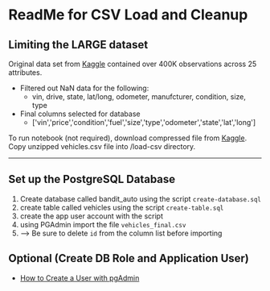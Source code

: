 # ReadMe for CSV Load and Cleanup

## Limiting the LARGE dataset

Original data set from [Kaggle](https://www.kaggle.com/austinreese/craigslist-carstrucks-data) contained over 400K observations across 25 attributes.

- Filtered out NaN data for the following:
  - vin, drive, state, lat/long, odometer, manufcturer, condition, size, type
- Final columns selected for database
  - ['vin','price','condition','fuel','size','type','odometer','state','lat','long']

To run notebook (not required), download compressed file from [Kaggle](https://www.kaggle.com/austinreese/craigslist-carstrucks-data). Copy unzipped vehicles.csv file into /load-csv directory.

---

## Set up the PostgreSQL Database

1. Create database called bandit_auto using the script `create-database.sql`
1. create table called vehicles using the script `create-table.sql`
1. create the app user account with the script
1. using PGAdmin import the file `vehicles_final.csv`
1. --> Be sure to delete `id` from the column list before importing

## Optional (Create DB Role and Application User)

- [How to Create a User with pgAdmin](https://chartio.com/learn/postgresql/create-a-user-with-pgadmin/#:~:text=On%20the%20'Definition'%20tab%20enter,your%20PostgreSQL%20connection%20for%20Chartio.)
